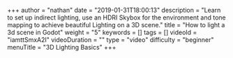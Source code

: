 +++
author = "nathan"
date = "2019-01-31T18:00:13"
description = "Learn to set up indirect lighting, use an HDRI Skybox for the environment and tone mapping to achieve beautiful Lighting on a 3D scene."
title = "How to light a 3d scene in Godot"
weight = "5"
keywords = []
tags = []
videoId = "iamttSmxA2I"
videoDuration = ""
type = "video"
difficulty = "beginner"
menuTitle = "3D Lighting Basics"
+++
